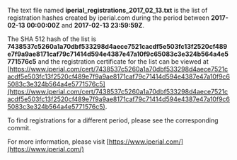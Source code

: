 The text file named **iperial_registrations_2017_02_13.txt** is the list of registration hashes created by iperial.com during the period between **2017-02-13 00:00:00Z** and **2017-02-13 23:59:59Z**.

The SHA 512 hash of the list is **7438537c5260a1a70dbf533298d4aece7521cacdf5e503fc13f2520cf489e7f9a9ae8171caf79c71414d594e4387e47a10f9c65083c3e324b564a4e5771576c5** and the registration certificate for the list can be viewed at [https://www.iperial.com/cert/7438537c5260a1a70dbf533298d4aece7521cacdf5e503fc13f2520cf489e7f9a9ae8171caf79c71414d594e4387e47a10f9c65083c3e324b564a4e5771576c5](https://www.iperial.com/cert/7438537c5260a1a70dbf533298d4aece7521cacdf5e503fc13f2520cf489e7f9a9ae8171caf79c71414d594e4387e47a10f9c65083c3e324b564a4e5771576c5).

To find registrations for a different period, please see the corresponding commit.

For more information, please visit [https://www.iperial.com/](https://www.iperial.com/)
